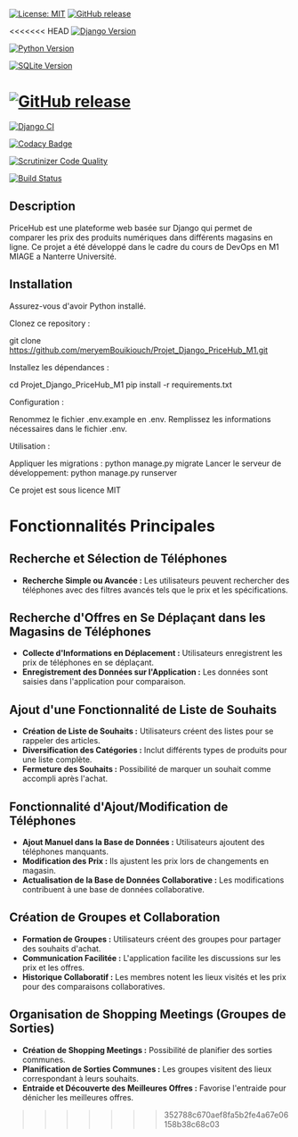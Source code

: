 [![License: MIT](https://img.shields.io/badge/License-MIT-yellow.svg)](https://opensource.org/licenses/MIT)
[![GitHub release](https://img.shields.io/github/v/release/meryemBouikiouch/Projet_Django_PriceHub_M1.svg)](https://github.com/meryemBouikiouch/Projet_Django_PriceHub_M1/releases/tag/V0.2)

<<<<<<< HEAD
[![Django Version](https://img.shields.io/badge/Django-4.2.5-blue)](https://docs.djangoproject.com/en/4.2/)

[![Python Version](https://img.shields.io/badge/Python-3.11.5-blue.svg)](https://www.python.org/downloads/release/python-3115/)

[![SQLite Version](https://img.shields.io/badge/SQLite-3-blue)](https://www.sqlite.org/index.html)

[![GitHub release](https://img.shields.io/github/v/release/dihiaDR/Projet_Django_PriceHub_M1.svg)](https://github.com/dihiaDR/Projet_Django_PriceHub_M1/releases)
=======
[![Django CI](https://github.com/meryemBouikiouch/Projet_Django_PriceHub_M1/actions/workflows/django.yml/badge.svg)](https://github.com/meryemBouikiouch/Projet_Django_PriceHub_M1/actions/workflows/django.yml)


[![Codacy Badge](https://app.codacy.com/project/badge/Grade/392df07d1f33495fa1261bc10ee4b2df)](https://app.codacy.com/gh/meryemBouikiouch/Projet_Django_PriceHub_M1/dashboard?utm_source=gh&utm_medium=referral&utm_content=&utm_campaign=Badge_grade) 


[![Scrutinizer Code Quality](https://scrutinizer-ci.com/g/meryemBouikiouch/Projet_Django_PriceHub_M1/badges/quality-score.png?b=master)](https://scrutinizer-ci.com/g/meryemBouikiouch/Projet_Django_PriceHub_M1/?branch=master)

[![Build Status](https://scrutinizer-ci.com/g/meryemBouikiouch/Projet_Django_PriceHub_M1/badges/build.png?b=master)](https://scrutinizer-ci.com/g/meryemBouikiouch/Projet_Django_PriceHub_M1/build-status/master)
## Description

PriceHub est une plateforme web basée sur Django qui permet de comparer les prix des produits numériques dans différents magasins en ligne. Ce projet a été développé dans le cadre du cours de DevOps en M1 MIAGE a Nanterre Université.

## Installation

Assurez-vous d'avoir Python installé. 

Clonez ce repository :

git clone https://github.com/meryemBouikiouch/Projet_Django_PriceHub_M1.git

Installez les dépendances :

cd Projet_Django_PriceHub_M1
pip install -r requirements.txt

Configuration : 

Renommez le fichier .env.example en .env.
Remplissez les informations nécessaires dans le fichier .env.

Utilisation :

Appliquer les migrations : python manage.py migrate
Lancer le serveur de développement: python manage.py runserver

Ce projet est sous licence MIT

# Fonctionnalités Principales

## Recherche et Sélection de Téléphones

- **Recherche Simple ou Avancée :** Les utilisateurs peuvent rechercher des téléphones avec des filtres avancés tels que le prix et les spécifications.

## Recherche d'Offres en Se Déplaçant dans les Magasins de Téléphones

- **Collecte d'Informations en Déplacement :** Utilisateurs enregistrent les prix de téléphones en se déplaçant.
- **Enregistrement des Données sur l'Application :** Les données sont saisies dans l'application pour comparaison.

## Ajout d'une Fonctionnalité de Liste de Souhaits

- **Création de Liste de Souhaits :** Utilisateurs créent des listes pour se rappeler des articles.
- **Diversification des Catégories :** Inclut différents types de produits pour une liste complète.
- **Fermeture des Souhaits :** Possibilité de marquer un souhait comme accompli après l'achat.

## Fonctionnalité d'Ajout/Modification de Téléphones

- **Ajout Manuel dans la Base de Données :** Utilisateurs ajoutent des téléphones manquants.
- **Modification des Prix :** Ils ajustent les prix lors de changements en magasin.
- **Actualisation de la Base de Données Collaborative :** Les modifications contribuent à une base de données collaborative.

## Création de Groupes et Collaboration

- **Formation de Groupes :** Utilisateurs créent des groupes pour partager des souhaits d'achat.
- **Communication Facilitée :** L'application facilite les discussions sur les prix et les offres.
- **Historique Collaboratif :** Les membres notent les lieux visités et les prix pour des comparaisons collaboratives.

## Organisation de Shopping Meetings (Groupes de Sorties)

- **Création de Shopping Meetings :** Possibilité de planifier des sorties communes.
- **Planification de Sorties Communes :** Les groupes visitent des lieux correspondant à leurs souhaits.
- **Entraide et Découverte des Meilleures Offres :** Favorise l'entraide pour dénicher les meilleures offres.
>>>>>>> 352788c670aef8fa5b2fe4a67e06158b38c68c03
